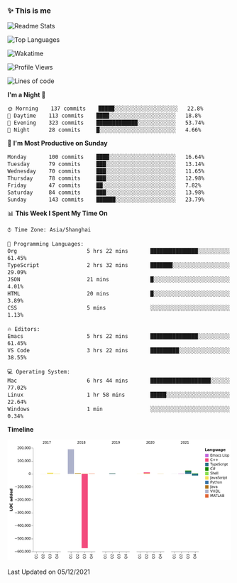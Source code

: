 <!--

**icyzeroice/icyzeroice** is a ✨ _special_ ✨ repository because its `README.md` (this file) appears on your GitHub profile.

Here are some ideas to get you started:

- 🔭 I’m currently working on ...
- 🌱 I’m currently learning ...
- 👯 I’m looking to collaborate on ...
- 🤔 I’m looking for help with ...
- 💬 Ask me about ...
- 📫 How to reach me: ...
- 😄 Pronouns: ...
- ⚡ Fun fact: ...

-->

### ✨ This is me

![Readme Stats](https://github-readme-stats.vercel.app/api?username=icyzeroice)

![Top Languages](https://github-readme-stats.vercel.app/api/top-langs/?username=icyzeroice&exclude_repo=scutie2015-digimon&layout=compact&langs_count=5)

![Wakatime](https://github-readme-stats.vercel.app/api/wakatime?username=icyzeroice)

<!--START_SECTION:waka-->
![Profile Views](http://img.shields.io/badge/Profile%20Views-0-blue)

![Lines of code](https://img.shields.io/badge/From%20Hello%20World%20I%27ve%20Written--332322%20lines%20of%20code-blue)

**I'm a Night 🦉** 

```text
🌞 Morning    137 commits    █████░░░░░░░░░░░░░░░░░░░░   22.8% 
🌆 Daytime    113 commits    ████░░░░░░░░░░░░░░░░░░░░░   18.8% 
🌃 Evening    323 commits    █████████████░░░░░░░░░░░░   53.74% 
🌙 Night      28 commits     █░░░░░░░░░░░░░░░░░░░░░░░░   4.66%

```
📅 **I'm Most Productive on Sunday** 

```text
Monday       100 commits    ████░░░░░░░░░░░░░░░░░░░░░   16.64% 
Tuesday      79 commits     ███░░░░░░░░░░░░░░░░░░░░░░   13.14% 
Wednesday    70 commits     ███░░░░░░░░░░░░░░░░░░░░░░   11.65% 
Thursday     78 commits     ███░░░░░░░░░░░░░░░░░░░░░░   12.98% 
Friday       47 commits     ██░░░░░░░░░░░░░░░░░░░░░░░   7.82% 
Saturday     84 commits     ███░░░░░░░░░░░░░░░░░░░░░░   13.98% 
Sunday       143 commits    ██████░░░░░░░░░░░░░░░░░░░   23.79%

```


📊 **This Week I Spent My Time On** 

```text
⌚︎ Time Zone: Asia/Shanghai

💬 Programming Languages: 
Org                      5 hrs 22 mins       ███████████████░░░░░░░░░░   61.45% 
TypeScript               2 hrs 32 mins       ███████░░░░░░░░░░░░░░░░░░   29.09% 
JSON                     21 mins             █░░░░░░░░░░░░░░░░░░░░░░░░   4.01% 
HTML                     20 mins             █░░░░░░░░░░░░░░░░░░░░░░░░   3.89% 
CSS                      5 mins              ░░░░░░░░░░░░░░░░░░░░░░░░░   1.13%

🔥 Editors: 
Emacs                    5 hrs 22 mins       ███████████████░░░░░░░░░░   61.45% 
VS Code                  3 hrs 22 mins       █████████░░░░░░░░░░░░░░░░   38.55%

💻 Operating System: 
Mac                      6 hrs 44 mins       ███████████████████░░░░░░   77.02% 
Linux                    1 hr 58 mins        █████░░░░░░░░░░░░░░░░░░░░   22.64% 
Windows                  1 min               ░░░░░░░░░░░░░░░░░░░░░░░░░   0.34%

```

**Timeline**

![Chart not found](https://raw.githubusercontent.com/icyzeroice/icyzeroice/main/charts/bar_graph.png) 


 Last Updated on 05/12/2021
<!--END_SECTION:waka-->

<!--

### Related
- https://github.com/abhisheknaiidu/awesome-github-profile-readme
- https://github.com/coderjojo/creative-profile-readme
- https://github.com/elangosundar/awesome-README-templates
- https://github.com/durgeshsamariya/awesome-github-profile-readme-templates
- https://github.com/anmol098/waka-readme-stats

-->
